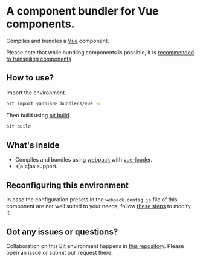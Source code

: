 # A component bundler for Vue components.
Compiles and bundles a [Vue](https://vuejs.org) component.

Please note that while bundling components is possible, it is [recommended to transpiling components](https://docs.bit.dev/docs/best-practices.html#prefer-transpiling-over-bundling)

## How to use?

Import the environment.
```bash
bit import yannis08.bundlers/vue -c
```

Then build using [bit build](https://docs.bitsrc.io/docs/cli-build.html).
```bash
bit build
```

## What's inside

- Compiles and bundles using [webpack](https://webpack.js.org/) with [vue-loader](https://github.com/vuejs/vue-loader).
- s[a|c]ss support.

## Reconfiguring this environment

In case the configuration presets in the `webpack.config.js` file of this component are not well suited to your needs, follow [these steps](https://discourse.bit.dev/t/can-i-modify-a-build-test-environments/28) to modify it.

## Got any issues or questions?

Collaboration on this Bit environment happens in [this repository](https://github.com/yannis08/bit-bundlers-vue.git). Please open an issue or submit pull request there.
